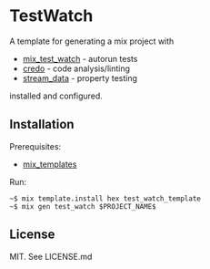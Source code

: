 # TestWatch

A template for generating a mix project with

* [mix_test_watch](https://github.com/lpil/mix-test.watch) - autorun tests
* [credo](https://github.com/rrrene/credo) - code analysis/linting
* [stream_data](https://github.com/whatyouhide/stream_data) - property testing

installed and configured.

## Installation

Prerequisites:

* [mix_templates](https://github.com/pragdave/mix_templates)

Run:

```
~$ mix template.install hex test_watch_template
~$ mix gen test_watch $PROJECT_NAME$
```

## License

MIT. See LICENSE.md
